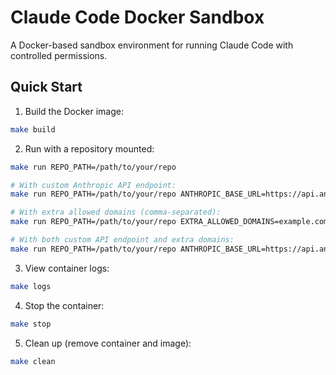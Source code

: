 # Claude Code Docker Sandbox

A Docker-based sandbox environment for running Claude Code with controlled permissions.

## Quick Start

1. Build the Docker image:
```bash
make build
```

2. Run with a repository mounted:
```bash
make run REPO_PATH=/path/to/your/repo

# With custom Anthropic API endpoint:
make run REPO_PATH=/path/to/your/repo ANTHROPIC_BASE_URL=https://api.anthropic.com

# With extra allowed domains (comma-separated):
make run REPO_PATH=/path/to/your/repo EXTRA_ALLOWED_DOMAINS=example.com,api.myservice.com

# With both custom API endpoint and extra domains:
make run REPO_PATH=/path/to/your/repo ANTHROPIC_BASE_URL=https://api.anthropic.com EXTRA_ALLOWED_DOMAINS=example.com,api.myservice.com
```

3. View container logs:
```bash
make logs
```

4. Stop the container:
```bash
make stop
```

5. Clean up (remove container and image):
```bash
make clean
```
